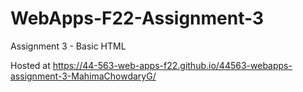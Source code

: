 # WebApps-F22-Assignment-3
Assignment 3 - Basic HTML

Hosted at <https://44-563-web-apps-f22.github.io/44563-webapps-assignment-3-MahimaChowdaryG/>